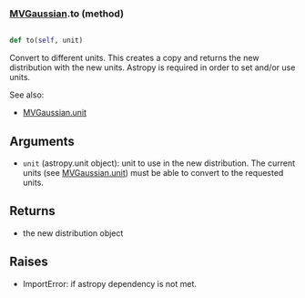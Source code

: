 ### [MVGaussian](MVGaussian.md).to (method)


```py

def to(self, unit)

```



Convert to different units.  This creates a copy and returns the
new distribution with the new units.  Astropy is required in order to
set and/or use units.

See also:

* [MVGaussian.unit](MVGaussian.unit.md)

Arguments
------------
* `unit` (astropy.unit object): unit to use in the new distribution.
    The current units (see [MVGaussian.unit](MVGaussian.unit.md)) must be able to
    convert to the requested units.

Returns
------------
* the new distribution object

Raises
-----------
* ImportError: if astropy dependency is not met.

